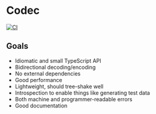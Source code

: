 # Codec

[![CI](https://github.com/sluukkonen/codec/actions/workflows/ci.yml/badge.svg)](https://github.com/sluukkonen/codec/actions/workflows/ci.yml)

## Goals

- Idiomatic and small TypeScript API
- Bidirectional decoding/encoding
- No external dependencies
- Good performance
- Lightweight, should tree-shake well
- Introspection to enable things like generating test data
- Both machine and programmer-readable errors 
- Good documentation
